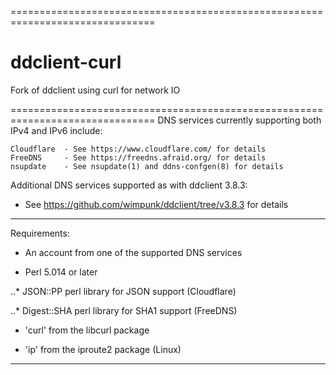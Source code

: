 ===============================================================================
# ddclient-curl

Fork of ddclient using curl for network IO

===============================================================================
DNS services currently supporting both IPv4 and IPv6 include:

    Cloudflare  - See https://www.cloudflare.com/ for details
    FreeDNS     - See https://freedns.afraid.org/ for details
    nsupdate    - See nsupdate(1) and ddns-confgen(8) for details

Additional DNS services supported as with ddclient 3.8.3:

- See https://github.com/wimpunk/ddclient/tree/v3.8.3 for details

-------------------------------------------------------------------------------
Requirements:

- An account from one of the supported DNS services

- Perl 5.014 or later

..* JSON::PP perl library for JSON support (Cloudflare)

..* Digest::SHA perl library for SHA1 support (FreeDNS)

- 'curl' from the libcurl package

- 'ip' from the iproute2 package (Linux)

-------------------------------------------------------------------------------

